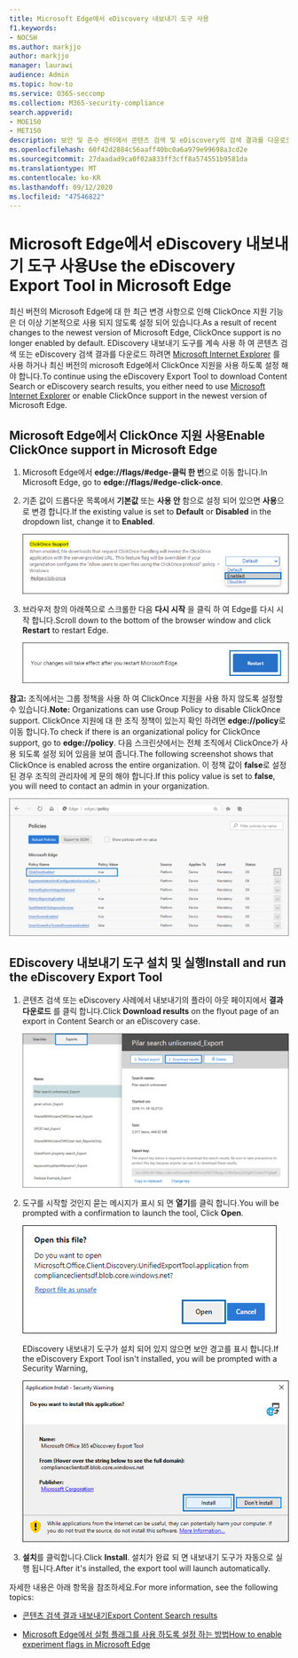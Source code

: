 ```yaml
---
title: Microsoft Edge에서 eDiscovery 내보내기 도구 사용
f1.keywords:
- NOCSH
ms.author: markjjo
author: markjjo
manager: laurawi
audience: Admin
ms.topic: how-to
ms.service: O365-seccomp
ms.collection: M365-security-compliance
search.appverid:
- MOE150
- MET150
description: 보안 및 준수 센터에서 콘텐츠 검색 및 eDiscovery의 검색 결과를 다운로드 하려면 최신 버전의 Microsoft Edge를 사용 하려면 ClickOnce 지원을 사용 하도록 설정 해야 합니다.
ms.openlocfilehash: 60f42d2884c56aaff40bc0a6a979e99698a3cd2e
ms.sourcegitcommit: 27daadad9ca0f02a833ff3cff8a574551b9581da
ms.translationtype: MT
ms.contentlocale: ko-KR
ms.lasthandoff: 09/12/2020
ms.locfileid: "47546822"
---
```

# <a name="use-the-ediscovery-export-tool-in-microsoft-edge"></a><span data-ttu-id="96be6-103">Microsoft Edge에서 eDiscovery 내보내기 도구 사용</span><span class="sxs-lookup"><span data-stu-id="96be6-103">Use the eDiscovery Export Tool in Microsoft Edge</span></span>

<span data-ttu-id="96be6-104">최신 버전의 Microsoft Edge에 대 한 최근 변경 사항으로 인해 ClickOnce 지원 기능은 더 이상 기본적으로 사용 되지 않도록 설정 되어 있습니다.</span><span class="sxs-lookup"><span data-stu-id="96be6-104">As a result of recent changes to the newest version of Microsoft Edge, ClickOnce support is no longer enabled by default.</span></span> <span data-ttu-id="96be6-105">EDiscovery 내보내기 도구를 계속 사용 하 여 콘텐츠 검색 또는 eDiscovery 검색 결과를 다운로드 하려면 [Microsoft Internet Explorer](https://support.microsoft.com/help/17621/internet-explorer-downloads) 를 사용 하거나 최신 버전의 microsoft Edge에서 ClickOnce 지원을 사용 하도록 설정 해야 합니다.</span><span class="sxs-lookup"><span data-stu-id="96be6-105">To continue using the eDiscovery Export Tool to download Content Search or eDiscovery search results, you either need to use [Microsoft Internet Explorer](https://support.microsoft.com/help/17621/internet-explorer-downloads) or enable ClickOnce support in the newest version of Microsoft Edge.</span></span>

## <a name="enable-clickonce-support-in-microsoft-edge"></a><span data-ttu-id="96be6-106">Microsoft Edge에서 ClickOnce 지원 사용</span><span class="sxs-lookup"><span data-stu-id="96be6-106">Enable ClickOnce support in Microsoft Edge</span></span>

1. <span data-ttu-id="96be6-107">Microsoft Edge에서 **edge://flags/#edge-클릭 한 번**으로 이동 합니다.</span><span class="sxs-lookup"><span data-stu-id="96be6-107">In Microsoft Edge, go to **edge://flags/#edge-click-once**.</span></span>

2. <span data-ttu-id="96be6-108">기존 값이 드롭다운 목록에서 **기본값** 또는 **사용 안** 함으로 설정 되어 있으면 **사용**으로 변경 합니다.</span><span class="sxs-lookup"><span data-stu-id="96be6-108">If the existing value is set to **Default** or **Disabled** in the dropdown list, change it to **Enabled**.</span></span>

   ![드롭다운 목록에서 사용을 선택 합니다.](../media/ClickOnceimage1.png)

3. <span data-ttu-id="96be6-110">브라우저 창의 아래쪽으로 스크롤한 다음 **다시 시작** 을 클릭 하 여 Edge를 다시 시작 합니다.</span><span class="sxs-lookup"><span data-stu-id="96be6-110">Scroll down to the bottom of the browser window and click **Restart** to restart Edge.</span></span>

   ![다시 시작 클릭](../media/ClickOnceimage2.png)

<span data-ttu-id="96be6-112">**참고:** 조직에서는 그룹 정책을 사용 하 여 ClickOnce 지원을 사용 하지 않도록 설정할 수 있습니다.</span><span class="sxs-lookup"><span data-stu-id="96be6-112">**Note:** Organizations can use Group Policy to disable ClickOnce support.</span></span> <span data-ttu-id="96be6-113">ClickOnce 지원에 대 한 조직 정책이 있는지 확인 하려면 **edge://policy**로 이동 합니다.</span><span class="sxs-lookup"><span data-stu-id="96be6-113">To check if there is an organizational policy for ClickOnce support, go to **edge://policy**.</span></span> <span data-ttu-id="96be6-114">다음 스크린샷에서는 전체 조직에서 ClickOnce가 사용 되도록 설정 되어 있음을 보여 줍니다.</span><span class="sxs-lookup"><span data-stu-id="96be6-114">The following screenshot shows that ClickOnce is enabled across the entire organization.</span></span> <span data-ttu-id="96be6-115">이 정책 값이 **false**로 설정 된 경우 조직의 관리자에 게 문의 해야 합니다.</span><span class="sxs-lookup"><span data-stu-id="96be6-115">If this policy value is set to **false**, you will need to contact an admin in your organization.</span></span>

![에 지 조직 정책 목록](../media/ClickOnceimage3.png)

## <a name="install-and-run-the-ediscovery-export-tool"></a><span data-ttu-id="96be6-117">EDiscovery 내보내기 도구 설치 및 실행</span><span class="sxs-lookup"><span data-stu-id="96be6-117">Install and run the eDiscovery Export Tool</span></span>

1. <span data-ttu-id="96be6-118">콘텐츠 검색 또는 eDiscovery 사례에서 내보내기의 플라이 아웃 페이지에서 **결과 다운로드** 를 클릭 합니다.</span><span class="sxs-lookup"><span data-stu-id="96be6-118">Click **Download results** on the flyout page of an export in Content Search or an eDiscovery case.</span></span>

   ![검색 결과를 다운로드 하려면 플라이 아웃 페이지에서 결과 다운로드를 클릭 합니다.](../media/ClickOnceExport1.png)

2. <span data-ttu-id="96be6-120">도구를 시작할 것인지 묻는 메시지가 표시 되 면 **열기**를 클릭 합니다.</span><span class="sxs-lookup"><span data-stu-id="96be6-120">You will be prompted with a confirmation to launch the tool, Click **Open**.</span></span>

   ![열기를 클릭 하 여 eDiscovery 내보내기 도구를 시작 합니다.](../media/ClickOnceimage4.png)

   <span data-ttu-id="96be6-122">EDiscovery 내보내기 도구가 설치 되어 있지 않으면 보안 경고를 표시 합니다.</span><span class="sxs-lookup"><span data-stu-id="96be6-122">If the eDiscovery Export Tool isn't installed, you will be prompted with a Security Warning,</span></span> 

   ![EDiscovery 내보내기 도구를 설치 하려면 설치를 클릭 합니다.](../media/ClickOnceimage5.png)

3. <span data-ttu-id="96be6-124">**설치**를 클릭합니다.</span><span class="sxs-lookup"><span data-stu-id="96be6-124">Click **Install**.</span></span> <span data-ttu-id="96be6-125">설치가 완료 되 면 내보내기 도구가 자동으로 실행 됩니다.</span><span class="sxs-lookup"><span data-stu-id="96be6-125">After it's installed, the export tool will launch automatically.</span></span>

<span data-ttu-id="96be6-126">자세한 내용은 아래 항목을 참조하세요.</span><span class="sxs-lookup"><span data-stu-id="96be6-126">For more information, see the following topics:</span></span>

- [<span data-ttu-id="96be6-127">콘텐츠 검색 결과 내보내기</span><span class="sxs-lookup"><span data-stu-id="96be6-127">Export Content Search results</span></span>](export-search-results.md)

- [<span data-ttu-id="96be6-128">Microsoft Edge에서 실험 플래그를 사용 하도록 설정 하는 방법</span><span class="sxs-lookup"><span data-stu-id="96be6-128">How to enable experiment flags in Microsoft Edge</span></span>](https://microsoftedgesupport.microsoft.com/hc/articles/360034075294-How-to-enable-experiment-flags-in-Microsoft-Edge-Insider-channels)
